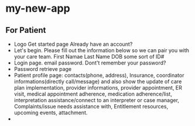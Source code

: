 # my-new-app
## For Patient
- Logo Get started page Already have an account?
- Let's begin. Please fill out the information below so we can pair you with your care team. First Namae Last Name DOB some sort of ID#
- Login page. email password. Dont't remember your password?
- Password retrieve page
- Patient profile page: contacts(phone, address), Insurance, coordinator informations(directly call/message) and also show the update of care plan implementation, provider informations, provider appointment, ER visit, medical appointment adherence, medication adherence/list, interpretation assistance/connect to an interpreter or case manager, Complaints/issue needs assistance with, Entitlement resources, upcoming events, attachment.
- 
